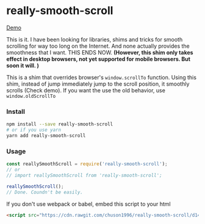 # really-smooth-scroll

[Demo](http://chuson1996.github.io/really-smooth-scroll)

This is it. I have been looking for libraries, shims and tricks for smooth scrolling for way too long on the Internet. And none actually provides the smoothness that I want. THIS ENDS NOW. **(However, this shim only takes effect in desktop browsers, not yet supported for mobile browsers. But soon it will. )**

This is a shim that overrides browser's `window.scrollTo` function. Using this shim, instead of jump immediately jump to the scroll position, it smoothly scrolls (Check demo). If you want the use the old behavior, use `window.oldScrollTo`

### Install

```bash
npm install --save really-smooth-scroll
# or if you use yarn
yarn add really-smooth-scroll
```

### Usage
```js
const reallySmoothScroll = require('really-smooth-scroll');
// or
// import reallySmoothScroll from 'really-smooth-scroll';

reallySmoothScroll();
// Done. Coundn't be easily.
```

If you don't use webpack or babel, embed this script to your html

```html
<script src="https://cdn.rawgit.com/chuson1996/really-smooth-scroll/d1485166/build/really-smooth-scroll.js"></script>
```
